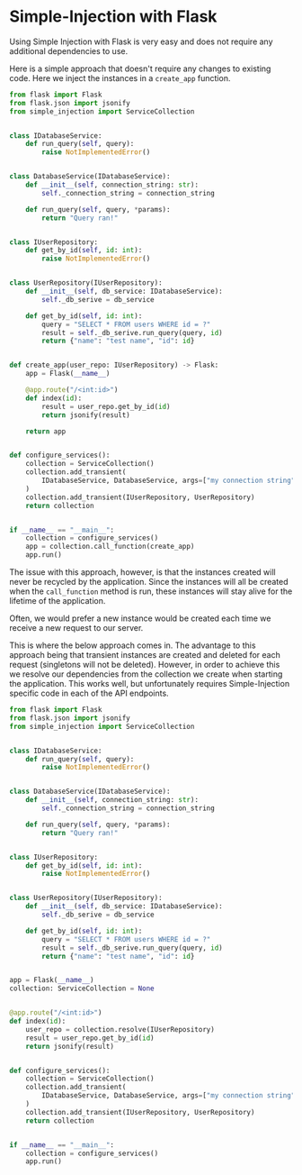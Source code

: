 # Simple-Injection with Flask

Using Simple Injection with Flask is very easy and does not require any additional dependencies to use. 

Here is a simple approach that doesn't require any changes to existing code. Here we inject the instances in a `create_app` function.
```python
from flask import Flask
from flask.json import jsonify
from simple_injection import ServiceCollection


class IDatabaseService:
    def run_query(self, query):
        raise NotImplementedError()


class DatabaseService(IDatabaseService):
    def __init__(self, connection_string: str):
        self._connection_string = connection_string

    def run_query(self, query, *params):
        return "Query ran!"


class IUserRepository:
    def get_by_id(self, id: int):
        raise NotImplementedError()


class UserRepository(IUserRepository):
    def __init__(self, db_service: IDatabaseService):
        self._db_serive = db_service

    def get_by_id(self, id: int):
        query = "SELECT * FROM users WHERE id = ?"
        result = self._db_serive.run_query(query, id)
        return {"name": "test name", "id": id}


def create_app(user_repo: IUserRepository) -> Flask:
    app = Flask(__name__)

    @app.route("/<int:id>")
    def index(id):
        result = user_repo.get_by_id(id)
        return jsonify(result)

    return app


def configure_services():
    collection = ServiceCollection()
    collection.add_transient(
        IDatabaseService, DatabaseService, args=["my connection string"]
    )
    collection.add_transient(IUserRepository, UserRepository)
    return collection


if __name__ == "__main__":
    collection = configure_services()
    app = collection.call_function(create_app)
    app.run()
```

The issue with this approach, however, is that the instances created will never be recycled by the application. Since the instances will all be created when the `call_function` method is run, these instances will stay alive for the lifetime of the application.

Often, we would prefer a new instance would be created each time we receive a new request to our server. 

This is where the below approach comes in. The advantage to this approach being that transient instances are created and deleted for each request (singletons will not be deleted). However, in order to achieve this we resolve our dependencies from the collection we create when starting the application. This works well, but unfortunately requires Simple-Injection specific code in each of the API endpoints.

``` python
from flask import Flask
from flask.json import jsonify
from simple_injection import ServiceCollection


class IDatabaseService:
    def run_query(self, query):
        raise NotImplementedError()


class DatabaseService(IDatabaseService):
    def __init__(self, connection_string: str):
        self._connection_string = connection_string

    def run_query(self, query, *params):
        return "Query ran!"


class IUserRepository:
    def get_by_id(self, id: int):
        raise NotImplementedError()


class UserRepository(IUserRepository):
    def __init__(self, db_service: IDatabaseService):
        self._db_serive = db_service

    def get_by_id(self, id: int):
        query = "SELECT * FROM users WHERE id = ?"
        result = self._db_serive.run_query(query, id)
        return {"name": "test name", "id": id}


app = Flask(__name__)
collection: ServiceCollection = None


@app.route("/<int:id>")
def index(id):
    user_repo = collection.resolve(IUserRepository)
    result = user_repo.get_by_id(id)
    return jsonify(result)


def configure_services():
    collection = ServiceCollection()
    collection.add_transient(
        IDatabaseService, DatabaseService, args=["my connection string"]
    )
    collection.add_transient(IUserRepository, UserRepository)
    return collection


if __name__ == "__main__":
    collection = configure_services()
    app.run()

```